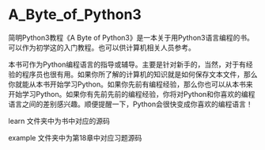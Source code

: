 # A_Byte_of_Python3
简明Python3教程《A Byte of Python3》是一本关于用Python3语言编程的书。可以作为初学这的入门教程。也可以供计算机相关人员参考。

本书可作为Python编程语言的指导或辅导。主要是针对新手的，当然，对于有经验的程序员也很有用。如果你所了解的计算机的知识就是如何保存文本文件，那么你就能从本书开始学习Python。如果你先前有编程经验，那么你也可以从本书来开始学习Python。如果你有先前先前的编程经验，你将对Python和你喜欢的编程语言之间的差别感兴趣。顺便提醒一下，Python会很快变成你喜欢的编程语言！

learn 文件夹中为书中对应的源码

example 文件夹中为第18章中对应习题源码
